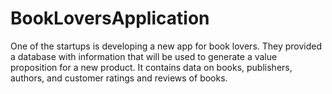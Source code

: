 # BookLoversApplication
One of the startups is developing a new app for book lovers. They provided a database with information that will be used to generate a value proposition for a new product. It contains data on books, publishers, authors, and customer ratings and reviews of books.
